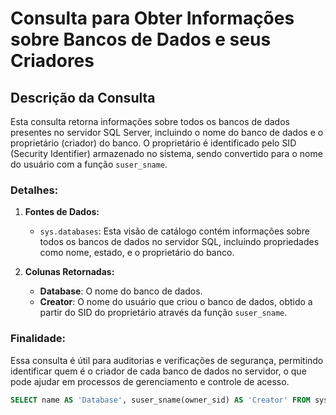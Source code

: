 # Consulta para Obter Informações sobre Bancos de Dados e seus Criadores

## Descrição da Consulta

Esta consulta retorna informações sobre todos os bancos de dados presentes no servidor SQL Server, incluindo o nome do banco de dados e o proprietário (criador) do banco. O proprietário é identificado pelo SID (Security Identifier) armazenado no sistema, sendo convertido para o nome do usuário com a função `suser_sname`.

### Detalhes:
1. **Fontes de Dados:**
   - `sys.databases`: Esta visão de catálogo contém informações sobre todos os bancos de dados no servidor SQL, incluindo propriedades como nome, estado, e o proprietário do banco.
   
2. **Colunas Retornadas:**
   - **Database**: O nome do banco de dados.
   - **Creator**: O nome do usuário que criou o banco de dados, obtido a partir do SID do proprietário através da função `suser_sname`.

### Finalidade:
Essa consulta é útil para auditorias e verificações de segurança, permitindo identificar quem é o criador de cada banco de dados no servidor, o que pode ajudar em processos de gerenciamento e controle de acesso.

```SQL
SELECT name AS 'Database', suser_sname(owner_sid) AS 'Creator' FROM sys.databases;
```